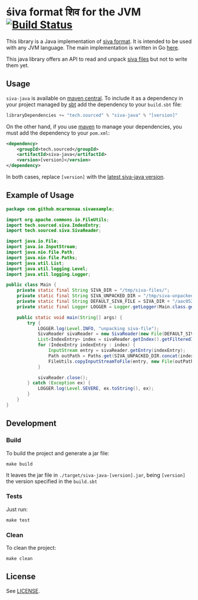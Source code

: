 # śiva format शिव for the JVM [![Build Status](https://travis-ci.org/src-d/siva-java.svg?branch=master)](https://travis-ci.org/src-d/siva-java)

This library is a Java implementation of [siva format](https://github.com/src-d/go-siva/blob/master/SPEC.md).
It  is intended to be used with any JVM language.
The main implementation is written in Go [here](https://github.com/src-d/go-siva).

This java library offers an API to read and unpack [siva files](https://github.com/src-d/go-siva/blob/master/SPEC.md) but not to write them yet.

## Usage

`siva-java` is available on [maven central](http://search.maven.org/#search%7Cga%7C1%7Csiva-java). To include it as a dependency in your project managed by [sbt](http://www.scala-sbt.org/) add the dependency to your `build.sbt` file:

```scala
libraryDependencies += "tech.sourced" % "siva-java" % "[version]"
```

On the other hand, if you use [maven](https://maven.apache.org/) to manage your dependencies, you must add the dependency to your `pom.xml`:

```xml
<dependency>
    <groupId>tech.sourced</groupId>
    <artifactId>siva-java</artifactId>
    <version>[version]</version>
</dependency>
```

In both cases, replace `[version]` with the [latest siva-java version](http://search.maven.org/#search%7Cga%7C1%7Csiva-java).

## Example of Usage

```java
package com.github.mcarmonaa.sivaexample;

import org.apache.commons.io.FileUtils;
import tech.sourced.siva.IndexEntry;
import tech.sourced.siva.SivaReader;

import java.io.File;
import java.io.InputStream;
import java.nio.file.Path;
import java.nio.file.Paths;
import java.util.List;
import java.util.logging.Level;
import java.util.logging.Logger;

public class Main {
    private static final String SIVA_DIR = "/tmp/siva-files/";
    private static final String SIVA_UNPACKED_DIR = "/tmp/siva-unpacked/";
    private static final String DEFAULT_SIVA_FILE = SIVA_DIR + "/aac052c42c501abf6aa8c3509424e837bb27e188.siva";
    private static final Logger LOGGER = Logger.getLogger(Main.class.getName());

    public static void main(String[] args) {
        try {
            LOGGER.log(Level.INFO, "unpacking siva-file");
            SivaReader sivaReader = new SivaReader(new File(DEFAULT_SIVA_FILE));
            List<IndexEntry> index = sivaReader.getIndex().getFilteredIndex().getEntries();
            for (IndexEntry indexEntry : index) {
                InputStream entry = sivaReader.getEntry(indexEntry);
                Path outPath = Paths.get(SIVA_UNPACKED_DIR.concat(indexEntry.getName()));
                FileUtils.copyInputStreamToFile(entry, new File(outPath.toString()));
            }

            sivaReader.close();
        } catch (Exception ex) {
            LOGGER.log(Level.SEVERE, ex.toString(), ex);
        }
    }
}
```

## Development

### Build

To build the project and generate a jar file:

    make build

It leaves the jar file  in `./target/siva-java-[version].jar`, being `[version]` the version specified in the `build.sbt`

### Tests

Just run:

    make test


### Clean

To clean the project:

    make clean


## License

See [LICENSE](LICENSE).
